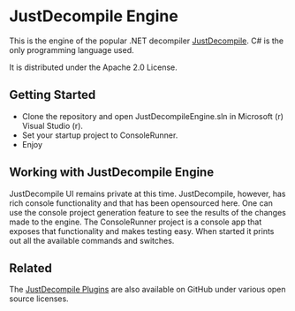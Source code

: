 # JustDecompile Engine

This is the engine of the popular .NET decompiler [JustDecompile](http://www.telerik.com/products/decompiler.aspx). C# is the only programming language used.

It is distributed under the Apache 2.0 License.

## Getting Started

- Clone the repository and open JustDecompileEngine.sln in Microsoft (r) Visual Studio (r).
- Set your startup project to ConsoleRunner.
- Enjoy

## Working with JustDecompile Engine

JustDecompile UI remains private at this time. JustDecompile, however, has rich console functionality and that has been opensourced here.
One can use the console project generation feature to see the results of the changes made to the engine. The ConsoleRunner project
is a console app that exposes that functionality and makes testing easy. When started it prints out all the available commands and switches. 

## Related

The [JustDecompile Plugins](https://github.com/telerik/justdecompile-plugins) are also available on GitHub under various open source licenses. 
